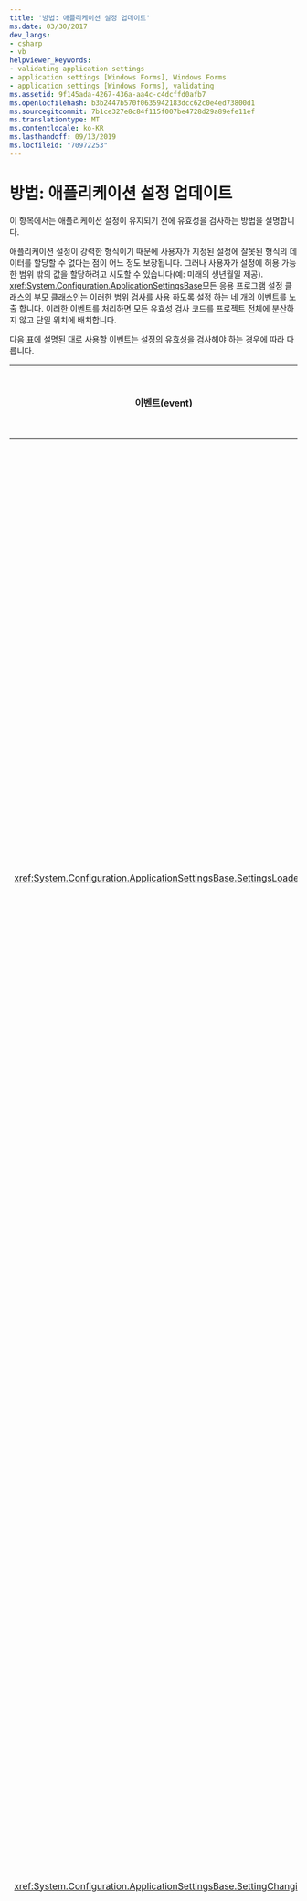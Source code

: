 ```yaml
---
title: '방법: 애플리케이션 설정 업데이트'
ms.date: 03/30/2017
dev_langs:
- csharp
- vb
helpviewer_keywords:
- validating application settings
- application settings [Windows Forms], Windows Forms
- application settings [Windows Forms], validating
ms.assetid: 9f145ada-4267-436a-aa4c-c4dcffd0afb7
ms.openlocfilehash: b3b2447b570f0635942183dcc62c0e4ed73800d1
ms.sourcegitcommit: 7b1ce327e8c84f115f007be4728d29a89efe11ef
ms.translationtype: MT
ms.contentlocale: ko-KR
ms.lasthandoff: 09/13/2019
ms.locfileid: "70972253"
---
```

# <a name="how-to-validate-application-settings"></a>방법: 애플리케이션 설정 업데이트

이 항목에서는 애플리케이션 설정이 유지되기 전에 유효성을 검사하는 방법을 설명합니다.

애플리케이션 설정이 강력한 형식이기 때문에 사용자가 지정된 설정에 잘못된 형식의 데이터를 할당할 수 없다는 점이 어느 정도 보장됩니다. 그러나 사용자가 설정에 허용 가능한 범위 밖의 값을 할당하려고 시도할 수 있습니다(예: 미래의 생년월일 제공). <xref:System.Configuration.ApplicationSettingsBase>모든 응용 프로그램 설정 클래스의 부모 클래스인는 이러한 범위 검사를 사용 하도록 설정 하는 네 개의 이벤트를 노출 합니다. 이러한 이벤트를 처리하면 모든 유효성 검사 코드를 프로젝트 전체에 분산하지 않고 단일 위치에 배치합니다.

다음 표에 설명된 대로 사용할 이벤트는 설정의 유효성을 검사해야 하는 경우에 따라 다릅니다.

|이벤트(event)|발생 및 사용|
|-----------|------------------------|
|<xref:System.Configuration.ApplicationSettingsBase.SettingsLoaded>|설정 속성 그룹을 초기 로드한 이후에 발생합니다.<br /><br /> 이 이벤트를 사용하여 전체 속성 그룹 초기 값을 애플리케이션 내에서 사용하기 전에 유효성을 검사합니다.|
|<xref:System.Configuration.ApplicationSettingsBase.SettingChanging>|단일 설정 속성의 값이 변경되기 전에 발생합니다.<br /><br /> 이 이벤트를 사용하여 단일 속성을 변경하기 전에 유효성을 검사합니다. 해당 작업 및 선택 항목에 관한 즉각적인 피드백을 사용자에게 제공할 수 있습니다.|
|<xref:System.Configuration.ApplicationSettingsBase.PropertyChanged>|단일 설정 속성의 값이 변경된 후에 발생합니다.<br /><br /> 이 이벤트를 사용하여 단일 속성을 변경한 후에 유효성을 검사합니다. 이 이벤트는 시간이 오래 걸리는 비동기 유효성 검사 프로세스가 필요한 경우가 아니면 거의 유효성 검사에 사용되지 않습니다.|
|<xref:System.Configuration.ApplicationSettingsBase.SettingsSaving>|설정 속성 그룹이 저장되기 전에 발생합니다.<br /><br /> 이 이벤트를 사용하여 전체 속성 그룹 값을 디스크에 유지하기 전에 유효성을 검사합니다.|

일반적으로 유효성을 검사하기 위해 동일한 애플리케이션 내에서 이러한 모든 이벤트를 사용하지 않습니다. 예를 들어 <xref:System.Configuration.ApplicationSettingsBase.SettingChanging> 이벤트를 처리 하 여 모든 유효성 검사 요구 사항을 충족할 수 있습니다.

이벤트 처리기가 잘못된 값을 감지하면 일반적으로 다음 작업 중 하나를 수행합니다.

- 기본 값과 같이 올바른 것으로 알려진 값을 자동으로 제공합니다.

- 정보에 대한 서버 코드의 사용자를 다시 쿼리합니다.

- 및 <xref:System.Configuration.ApplicationSettingsBase.SettingChanging> <xref:System.ComponentModel.CancelEventArgs> 와 같이 관련 된 작업 이전에 발생 한 이벤트의 경우 인수를 사용 하 여 작업을 취소 합니다. <xref:System.Configuration.ApplicationSettingsBase.SettingsSaving>

이벤트를 처리하는 방법에 대한 자세한 내용은 [이벤트 처리기 개요](../event-handlers-overview-windows-forms.md)를 참조하세요.

다음 절차에서는 <xref:System.Configuration.ApplicationSettingsBase.SettingChanging> <xref:System.Configuration.ApplicationSettingsBase.SettingsSaving> 또는 이벤트를 사용 하 여 유효한 생년월일을 테스트 하는 방법을 보여 줍니다. 프로시저는 애플리케이션 설정을 이미 만들었다는 가정 하에서 작성되었습니다. 이 예제에서는 `DateOfBirth`라는 설정에 대한 범위 검사를 수행합니다. 설정을 [만드는 방법에 대 한 자세한 내용은 방법: 응용 프로그램 설정을](how-to-create-application-settings.md)만듭니다.

### <a name="to-obtain-the-application-settings-object"></a>애플리케이션 설정 개체를 가져오려면

- 다음 글머리 기호 항목 중 하나를 완료하여 애플리케이션 설정 개체(래퍼 인스턴스)에 대한 참조를 가져옵니다.

  - **속성 편집기**에서 Visual Studio 응용 프로그램 설정 대화 상자를 사용하여 설정을 만든 경우 다음 식을 통해 언어에 대해 생성된 기본 설정 개체를 검색할 수 있습니다.

    ```csharp
    Configuration.Settings.Default
    ```

    ```vb
    MySettings.Default
    ```

    -또는-

  - 사용자가 Visual Basic 개발자이며 프로젝트 디자이너를 사용하여 애플리케이션 설정을 만든 경우 [My.Settings 개체](../../../visual-basic/language-reference/objects/my-settings-object.md)를 사용하여 설정을 검색할 수 있습니다.

    -또는-

  - 에서 <xref:System.Configuration.ApplicationSettingsBase> 직접 파생 시켜 설정을 만든 경우 클래스를 수동으로 인스턴스화해야 합니다.

    ```csharp
    MyCustomSettings settings = new MyCustomSettings();
    ```

    ```vb
    Dim Settings as New MyCustomSettings()
    ```

다음 절차는 이 절차에서 마지막 글머리 기호 항목을 완료하여 애플리케이션 설정 개체를 가져왔다는 가정 하에서 작성되었습니다.

### <a name="to-validate-application-settings-when-a-setting-is-changing"></a>설정이 변경될 때 애플리케이션 설정 유효성을 검사하려면

1. 폼 이나 컨트롤의 C# `Load` 이벤트에서 개발자 인 경우 <xref:System.Configuration.ApplicationSettingsBase.SettingChanging> 이벤트에 대 한 이벤트 처리기를 추가 합니다.

    -또는-

    사용자가 Visual Basic 개발자인 경우 `WithEvents` 키워드를 사용하여 `Settings` 변수를 선언해야 합니다.

    ```csharp
    public void Form1_Load(Object sender, EventArgs e)
    {
        settings.SettingChanging += new SettingChangingEventHandler(MyCustomSettings_SettingChanging);
    }
    ```

    ```vb
    Public Sub Form1_Load(sender as Object, e as EventArgs)
        AddHandler settings.SettingChanging, AddressOf MyCustomSettings_SettingChanging
    End Sub
    ```

2. 이벤트 처리기를 정의하고 내부에 코드를 작성하여 생년월일에 대한 범위 검사를 수행합니다.

    ```csharp
    private void MyCustomSettings_SettingChanging(Object sender, SettingChangingEventArgs e)
    {
        if (e.SettingName.Equals("DateOfBirth"))
        {
            var newDate = (DateTime)e.NewValue;
            if (newDate > DateTime.Now)
            {
                e.Cancel = true;
                // Inform the user.
            }
        }
    }
    ```

    ```vb
    Private Sub MyCustomSettings_SettingChanging(sender as Object, e as SettingChangingEventArgs) Handles Settings.SettingChanging
        If (e.SettingName.Equals("DateOfBirth")) Then
            Dim NewDate as Date = CType(e.NewValue, Date)
            If (NewDate > Date.Now) Then
                e.Cancel = True
                ' Inform the user.
            End If
        End If
    End Sub
    ```

### <a name="to-validate-application-settings-when-a-save-occurs"></a>저장이 발생할 때 애플리케이션 설정의 유효성을 검사하려면

1. 양식이 나 컨트롤 `Load` 의 이벤트에서 이벤트 <xref:System.Configuration.ApplicationSettingsBase.SettingsSaving> 에 대 한 이벤트 처리기를 추가 합니다.

    ```csharp
    public void Form1_Load(Object sender, EventArgs e)
    {
        settings.SettingsSaving += new SettingsSavingEventHandler(MyCustomSettings_SettingsSaving);
    }
    ```

    ```vb
    Public Sub Form1_Load(Sender as Object, e as EventArgs)
        AddHandler settings.SettingsSaving, AddressOf MyCustomSettings_SettingsSaving
    End Sub
    ```

2. 이벤트 처리기를 정의하고 내부에 코드를 작성하여 생년월일에 대한 범위 검사를 수행합니다.

    ```csharp
    private void MyCustomSettings_SettingsSaving(Object sender, SettingsSavingEventArgs e)
    {
        if (this["DateOfBirth"] > Date.Now) {
            e.Cancel = true;
        }
    }
    ```

    ```vb
    Private Sub MyCustomSettings_SettingsSaving(Sender as Object, e as SettingsSavingEventArgs)
        If (Me["DateOfBirth"] > Date.Now) Then
            e.Cancel = True
        End If
    End Sub
    ```

## <a name="see-also"></a>참고자료

- [Windows Forms에서 이벤트 처리기 만들기](../creating-event-handlers-in-windows-forms.md)
- [방법: 응용 프로그램 설정 만들기](how-to-create-application-settings.md)
